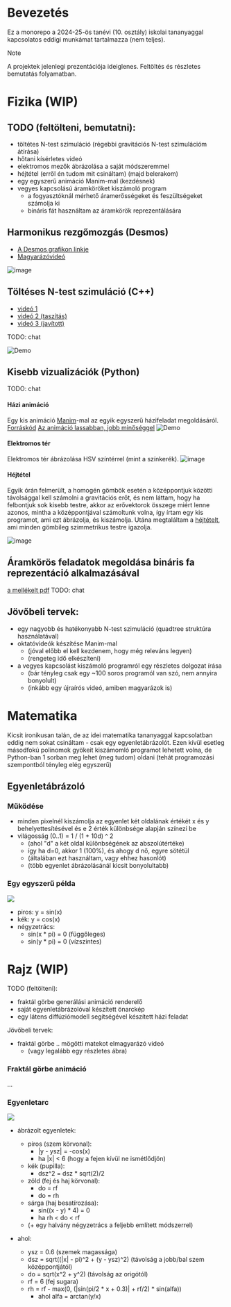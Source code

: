 # Bevezetés
Ez a monorepo a 2024-25-ös tanévi (10. osztály) iskolai tananyaggal kapcsolatos eddigi munkámat tartalmazza (nem teljes).

> [!NOTE]
> A projektek jelenlegi prezentációja ideiglenes. Feltöltés és részletes bemutatás folyamatban.

# Fizika (WIP)
## TODO (feltölteni, bemutatni):
- töltétes N-test szimuláció (régebbi gravitációs N-test szimulációm átírása)
- hőtani kísérletes videó
- elektromos mezők ábrázolása a saját módszeremmel
- héjtétel (erről én tudom mit csináltam) (majd belerakom)
- egy egyszerű animáció Manim-mal (kezdésnek)
- vegyes kapcsolású áramköröket kiszámoló program
    - a fogyasztóknál mérhető áramerősségeket és feszültségeket számolja ki
    - bináris fát használtam az áramkörök reprezentálására


## Harmonikus rezgőmozgás (Desmos)
- [A Desmos grafikon linkje](https://www.desmos.com/calculator/n7aijnefve)
- [Magyarázóvideó](temp_fizika/hazi_animacio.mp4)

![image](temp_fizika/harmonikus_rezgomozgas.png)

## Töltéses N-test szimuláció (C++)
- [videó 1](temp_fizika/egyszeru_szimulacio.mkv)
- [videó 2 (taszítás)](temp_fizika/taszitas.mkv)
- [videó 3 (javított)](temp_fizika/fiz_szim_javitott.mkv)

TODO: chat

![Demo](temp_fizika/fiz_szim.gif)

## Kisebb vizualizációk (Python)
TODO: chat

#### Házi animáció
Egy kis animáció [Manim](https://github.com/ManimCommunity/manim/)-mal az egyik egyszerű házifeladat megoldásáról.
[Forráskód](temp_fizika/hazi_animacio.py)
[Az animáció lassabban, jobb minőséggel](temp_fizika/hazi_animacio.mp4)
![Demo](temp_fizika/hazi_animacio.gif)

#### Elektromos tér
Elektromos tér ábrázolása HSV színtérrel (mint a színkerék).
![image](temp_fizika/hsv_elektromos_ter.png)

#### Héjtétel
Egyik órán felmerült, a homogén gömbök esetén a középpontjuk közötti távolsággal kell számolni a gravitációs erőt, és nem láttam, hogy ha felbontjuk sok kisebb testre, akkor az erővektorok összege miért lenne azonos, mintha a középpontjával számoltunk volna, így írtam egy kis programot, ami ezt ábrázolja, és kiszámolja. Utána megtaláltam a [héjtételt](https://hu.wikipedia.org/wiki/Gravit%C3%A1ci%C3%B3s_potenci%C3%A1l#G%C3%B6mbszimmetria), ami minden gömbileg szimmetrikus testre igazolja.

![image](temp_fizika/hejtetel.png)

## Áramkörös feladatok megoldása bináris fa reprezentáció alkalmazásával
[a mellékelt pdf](https://github.com/Krist0FF-T/suli_tanev_2024/blob/main/temp_fizika/aramkor_binaris_fa.pdf)
TODO: chat


## Jövőbeli tervek:
- egy nagyobb és hatékonyabb N-test szimuláció (quadtree struktúra használatával)
- oktatóvideók készítése Manim-mal
    - (jóval előbb el kell kezdenem, hogy még releváns legyen)
    - (rengeteg idő elkészíteni)
- a vegyes kapcsolást kiszámoló programról egy részletes dolgozat írása
    - (bár tényleg csak egy ~100 soros programól van szó, nem annyira bonyolult)
    - (inkább egy újraírós videó, amiben magyarázok is)


# Matematika
Kicsit ironikusan talán, de az idei matematika tananyaggal kapcsolatban eddig nem sokat csináltam - csak egy egyenletábrázolót. Ezen kívül esetleg másodfokú polinomok gyökeit kiszámomló programot lehetett volna, de Python-ban 1 sorban meg lehet (meg tudom) oldani (tehát programozási szempontból tényleg elég egyszerű)

## Egyenletábrázoló
### Működése
- minden pixelnél kiszámolja az egyenlet két oldalának értékét x és y behelyettesítésével és e 2 érték különbsége alapján színezi be
- világosság (0..1) = 1 / (1 + 10d) ^ 2
    - (ahol "d" a két oldal különbségének az abszolútértéke)
    - így ha d=0, akkor 1 (100%), és ahogy d nő, egyre sötétül
    - (általában ezt használtam, vagy ehhez hasonlót)
    - (több egyenlet ábrázolásánál kicsit bonyolultabb)

### Egy egyszerű példa
<img src="https://github.com/Krist0FF-T/ttk_talentum/blob/main/images/eq_sin_cos.png"/>

- piros: y = sin(x)
- kék: y = cos(x)
- négyzetrács:
    - sin(x * pi) = 0 (függőleges)
    - sin(y * pi) = 0 (vízszintes)


# Rajz (WIP)
TODO (feltölteni):
- fraktál görbe generálási animáció renderelő
- saját egyenletábrázolóval készített önarckép
- egy látens diffúziómodell segítségével készített házi feladat

Jövőbeli tervek:
- fraktál görbe .. mögötti matekot elmagyarázó videó
    - (vagy legalább egy részletes ábra)

### Fraktál görbe animáció
...

### Egyenletarc
<img src="https://github.com/Krist0FF-T/ttk_talentum/blob/main/images/eq_face.png"/>

- ábrázolt egyenletek:
    - piros (szem körvonal):
        - |y - ysz| = -cos(x)
        - ha |x| < 6 (hogy a fejen kívül ne ismétlődjön)
    - kék (pupilla):
        - dsz^2 = dsz * sqrt(2)/2
    - zöld (fej és haj körvonal):
        - do = rf
        - do = rh
    - sárga (haj besatírozása):
        - sin((x - y) * 4) = 0
        - ha rh < do < rf
    - (+ egy halvány négyzetrács a feljebb említett módszerrel)

- ahol:
    - ysz = 0.6 (szemek magassága)
    - dsz = sqrt((|x| - pi)^2 + (y - ysz)^2) (távolság a jobb/bal szem középpontjától)
    - do = sqrt(x^2 + y^2) (távolság az origótól)
    - rf = 6 (fej sugara)
    - rh = rf - max(0, (|sin(pi/2 * x + 0.3)| + rf/2) * sin(alfa))
        - ahol alfa = arctan(y/x)

